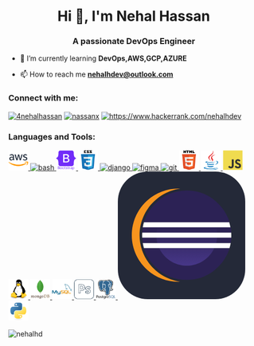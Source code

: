 <h1 align="center">Hi 👋, I'm Nehal Hassan</h1>
<h3 align="center">A passionate DevOps Engineer</h3>

- 🌱 I’m currently learning **DevOps,AWS,GCP,AZURE**

- 📫 How to reach me **nehalhdev@outlook.com**

<!-- - 📄 Know about my experiences [https://drive.google.com/drive/my-drive](https://drive.google.com/drive/my-drive)
 -->
<h3 align="left">Connect with me:</h3>
<p align="left">
<a href="https://twitter.com/4nehalhassan" target="blank"><img align="center" src="https://raw.githubusercontent.com/rahuldkjain/github-profile-readme-generator/master/src/images/icons/Social/twitter.svg" alt="4nehalhassan" height="30" width="40" /></a>
<a href="https://linkedin.com/in/nassanx" target="blank"><img align="center" src="https://raw.githubusercontent.com/rahuldkjain/github-profile-readme-generator/master/src/images/icons/Social/linked-in-alt.svg" alt="nassanx" height="30" width="40" /></a>
<a href="https://www.hackerrank.com/https://www.hackerrank.com/nehalhdev" target="blank"><img align="center" src="https://raw.githubusercontent.com/rahuldkjain/github-profile-readme-generator/master/src/images/icons/Social/hackerrank.svg" alt="https://www.hackerrank.com/nehalhdev" height="30" width="40" /></a>
</p>

<h3 align="left">Languages and Tools:</h3>
<p align="left"> <a href="https://aws.amazon.com" target="_blank" rel="noreferrer"> <img src="https://raw.githubusercontent.com/devicons/devicon/master/icons/amazonwebservices/amazonwebservices-original-wordmark.svg" alt="aws" width="40" height="40"/> </a> <a href="https://www.gnu.org/software/bash/" target="_blank" rel="noreferrer"> <img src="https://www.vectorlogo.zone/logos/gnu_bash/gnu_bash-icon.svg" alt="bash" width="40" height="40"/> </a> <a href="https://getbootstrap.com" target="_blank" rel="noreferrer"> <img src="https://raw.githubusercontent.com/devicons/devicon/master/icons/bootstrap/bootstrap-plain-wordmark.svg" alt="bootstrap" width="40" height="40"/> </a> <a href="https://www.w3schools.com/css/" target="_blank" rel="noreferrer"> <img src="https://raw.githubusercontent.com/devicons/devicon/master/icons/css3/css3-original-wordmark.svg" alt="css3" width="40" height="40"/> </a> <a href="https://www.djangoproject.com/" target="_blank" rel="noreferrer"> <img src="https://cdn.worldvectorlogo.com/logos/django.svg" alt="django" width="40" height="40"/> </a> <a href="https://www.figma.com/" target="_blank" rel="noreferrer"> <img src="https://www.vectorlogo.zone/logos/figma/figma-icon.svg" alt="figma" width="40" height="40"/> </a> <a href="https://git-scm.com/" target="_blank" rel="noreferrer"> <img src="https://www.vectorlogo.zone/logos/git-scm/git-scm-icon.svg" alt="git" width="40" height="40"/> </a> <a href="https://www.w3.org/html/" target="_blank" rel="noreferrer"> <img src="https://raw.githubusercontent.com/devicons/devicon/master/icons/html5/html5-original-wordmark.svg" alt="html5" width="40" height="40"/> </a> <a href="https://www.java.com" target="_blank" rel="noreferrer"> <img src="https://raw.githubusercontent.com/devicons/devicon/master/icons/java/java-original.svg" alt="java" width="40" height="40"/> </a> <a href="https://developer.mozilla.org/en-US/docs/Web/JavaScript" target="_blank" rel="noreferrer"> <img src="https://raw.githubusercontent.com/devicons/devicon/master/icons/javascript/javascript-original.svg" alt="javascript" width="40" height="40"/> </a> <a href="https://www.linux.org/" target="_blank" rel="noreferrer"> <img src="https://raw.githubusercontent.com/devicons/devicon/master/icons/linux/linux-original.svg" alt="linux" width="40" height="40"/> </a> <a href="https://www.mongodb.com/" target="_blank" rel="noreferrer"> <img src="https://raw.githubusercontent.com/devicons/devicon/master/icons/mongodb/mongodb-original-wordmark.svg" alt="mongodb" width="40" height="40"/> </a> <a href="https://www.mysql.com/" target="_blank" rel="noreferrer"> <img src="https://raw.githubusercontent.com/devicons/devicon/master/icons/mysql/mysql-original-wordmark.svg" alt="mysql" width="40" height="40"/> </a> <a href="https://www.photoshop.com/en" target="_blank" rel="noreferrer"> <img src="https://raw.githubusercontent.com/devicons/devicon/master/icons/photoshop/photoshop-line.svg" alt="photoshop" width="40" height="40"/> </a> <a href="https://www.postgresql.org" target="_blank" rel="noreferrer"> <img src="https://raw.githubusercontent.com/devicons/devicon/master/icons/postgresql/postgresql-original-wordmark.svg" alt="postgresql" width="40" height="40"/> </a> <svg xmlns="http://www.w3.org/2000/svg" width="256" height="256" fill="none" viewBox="0 0 256 256"><rect width="256" height="256" fill="#242938" rx="60"/><path fill="#2C2255" d="M83.0442 153.434H52.3774C56.4379 167.363 63.9727 179.848 75.0039 190.879C92.59 208.469 113.737 217.249 138.465 217.249C143.409 217.249 148.198 216.881 152.85 216.18C171.477 213.368 187.784 204.947 201.757 190.879C212.859 179.852 220.447 167.363 224.539 153.434H212.094H193.896H83.0442Z"/><path fill="#2C2255" d="M66.1338 111.782H50.1137C49.5276 115.302 49.1283 118.896 48.947 122.581H67.9873H77.5386H215.405H227.989C227.806 118.896 227.407 115.302 226.815 111.782"/><path fill="#2C2255" d="M48.947 132.609C49.1283 136.295 49.5258 139.889 50.1137 143.407H66.7694H79.3939H214.281H226.819C227.409 139.889 227.812 136.295 227.995 132.609"/><path fill="#2C2255" d="M224.542 101.753C220.454 87.7855 212.864 75.2434 201.756 64.1335C187.82 50.1994 171.559 41.8367 152.993 39.0236C148.297 38.3111 143.46 37.9375 138.465 37.9375C113.736 37.9375 92.5878 46.672 75.0035 64.1335C63.9687 75.2434 56.4302 87.7855 52.3716 101.753"/><path fill="#F7941E" d="M43.6227 127.597C43.6227 80.3004 79.1448 41.0018 125.355 34.0897C124.209 34.0476 123.057 34 121.899 34C70.0422 34 28 75.9067 28 127.597C28 179.29 70.0403 221.193 121.899 221.193C123.061 221.193 124.213 221.15 125.363 221.106C79.1448 214.194 43.6227 174.896 43.6227 127.597Z"/><path fill="url(#paint0_linear_159_844)" d="M199.398 122.579C199.097 118.878 198.475 115.268 197.544 111.781H79.3939C78.4635 115.264 77.8389 118.876 77.5386 122.579H199.398Z"/><path fill="url(#paint1_linear_159_844)" d="M199.398 132.609H77.5403C77.8406 136.31 78.4615 139.918 79.3938 143.407H197.546C198.476 139.92 199.097 136.31 199.398 132.609Z"/><path fill="url(#paint2_linear_159_844)" d="M138.469 188.748C163.006 188.748 184.156 174.291 193.896 153.434H83.0425C92.7824 174.291 113.933 188.748 138.469 188.748Z"/><path fill="#fff" d="M68.509 132.608H77.4541H199.626H215.676H227.868C227.952 131.013 228 129.407 228 127.788C228 126.039 227.936 124.306 227.837 122.577H215.674H199.625H77.4522H67.8753H48.9467C48.8478 124.302 48.7837 126.039 48.7837 127.788C48.7837 129.407 48.8313 131.013 48.9156 132.608H68.509Z"/><path fill="#fff" d="M82.685 101.753H52.3699C51.3736 105.018 50.7307 108.368 50.1135 111.784H65.7271H79.022H197.482H214.258H226.249C225.63 108.372 224.834 105.022 223.839 101.753"/><path fill="#fff" d="M214.733 143.405H197.956H79.4983H66.839H50.1118C50.7125 146.817 51.3957 150.165 52.3756 153.434H83.1576H194.297H212.542H224.425C225.403 150.168 226.193 146.82 226.795 143.405H214.733Z"/><defs><linearGradient id="paint0_linear_159_844" x1="138.467" x2="138.467" y1="229.42" y2="94.558" gradientUnits="userSpaceOnUse"><stop offset=".303" stop-color="#473788"/><stop offset=".872" stop-color="#2C2255"/></linearGradient><linearGradient id="paint1_linear_159_844" x1="138.468" x2="138.468" y1="229.422" y2="94.56" gradientUnits="userSpaceOnUse"><stop offset=".303" stop-color="#473788"/><stop offset=".872" stop-color="#2C2255"/></linearGradient><linearGradient id="paint2_linear_159_844" x1="138.469" x2="138.469" y1="229.417" y2="94.564" gradientUnits="userSpaceOnUse"><stop offset=".303" stop-color="#473788"/><stop offset=".863" stop-color="#2C2255"/></linearGradient></defs></svg>
 <a href="https://www.python.org" target="_blank" rel="noreferrer"> <img src="https://raw.githubusercontent.com/devicons/devicon/master/icons/python/python-original.svg" alt="python" width="40" height="40"/> </a> </p>

<p><img align="center" src="https://github-readme-stats.vercel.app/api/top-langs?username=nehalhd&show_icons=true&locale=en&layout=compact" alt="nehalhd" /></p>
 
